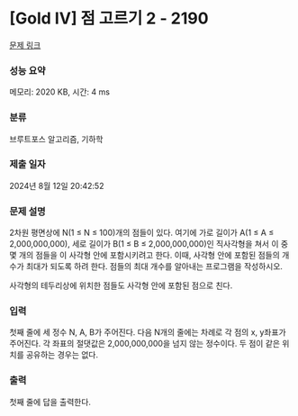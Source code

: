 # [Gold IV] 점 고르기 2 - 2190 

[문제 링크](https://www.acmicpc.net/problem/2190) 

### 성능 요약

메모리: 2020 KB, 시간: 4 ms

### 분류

브루트포스 알고리즘, 기하학

### 제출 일자

2024년 8월 12일 20:42:52

### 문제 설명

<p>2차원 평면상에 N(1 ≤ N ≤ 100)개의 점들이 있다. 여기에 가로 길이가 A(1 ≤ A ≤ 2,000,000,000), 세로 길이가 B(1 ≤ B ≤ 2,000,000,000)인 직사각형을 쳐서 이 중 몇 개의 점들을 이 사각형 안에 포함시키려고 한다. 이때, 사각형 안에 포함된 점들의 개수가 최대가 되도록 하려 한다. 점들의 최대 개수를 알아내는 프로그램을 작성하시오.</p>

<p>사각형의 테두리상에 위치한 점들도 사각형 안에 포함된 점으로 친다.</p>

### 입력 

 <p>첫째 줄에 세 정수 N, A, B가 주어진다. 다음 N개의 줄에는 차례로 각 점의 x, y좌표가 주어진다. 각 좌표의 절댓값은 2,000,000,000을 넘지 않는 정수이다. 두 점이 같은 위치를 공유하는 경우는 없다.</p>

### 출력 

 <p>첫째 줄에 답을 출력한다.</p>

